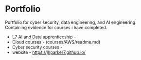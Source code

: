 # Portfolio
Portfolio for cyber security, data engineering, and AI engineering.
Containing evidence for courses i have completed.
- L7 AI and Data apprenticeship -
- Cloud courses - (courses/AWS/readme.md)
- Cyber security courses - 
- website - https://jhparker7.github.io/
